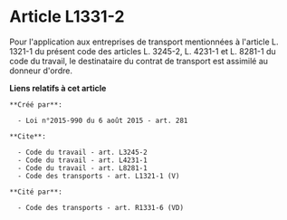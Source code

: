 # Article L1331-2

Pour l'application aux entreprises de transport mentionnées à l'article L. 1321-1 du présent code des articles L. 3245-2, L.
4231-1 et L. 8281-1 du code du travail, le destinataire du contrat de transport est assimilé au donneur d'ordre.

**Liens relatifs à cet article**

	**Créé par**:

	  - Loi n°2015-990 du 6 août 2015 - art. 281

	**Cite**:

	  - Code du travail - art. L3245-2
	  - Code du travail - art. L4231-1
	  - Code du travail - art. L8281-1
	  - Code des transports - art. L1321-1 (V)

	**Cité par**:

	  - Code des transports - art. R1331-6 (VD)
